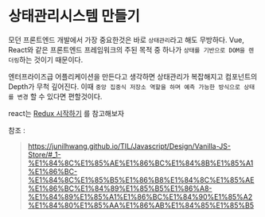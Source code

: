 # 상태관리시스템 만들기

모던 프론트엔드 개발에서 가장 중요한것은 바로 `상태관리`라고 해도 무방하다.
Vue, React와 같은 프론트엔드 프레임워크의 주된 목적 중 하나가 `상태를 기반으로 DOM을 렌더링`하는 것이기 때문이다.

엔터프라이즈급 어플리케이션을 만든다고 생각하면 상태관리가 복잡해지고 컴포넌트의 Depth가 무척 깊어진다.
이때 `중앙 집중식 저장소 역할을 하며 예측 가능한 방식으로 상태를 변경` 할 수 있다면 편할것이다.

react는
[Redux 시작하기](https://ko.redux.js.org/introduction/getting-started/) 를 참고해보자

참조 :
> https://junilhwang.github.io/TIL/Javascript/Design/Vanilla-JS-Store/#_1-%E1%84%8C%E1%85%AE%E1%86%BC%E1%84%8B%E1%85%A1%E1%86%BC-%E1%84%8C%E1%85%B5%E1%86%B8%E1%84%8C%E1%85%AE%E1%86%BC%E1%84%89%E1%85%B5%E1%86%A8-%E1%84%89%E1%85%A1%E1%86%BC%E1%84%90%E1%85%A2%E1%84%80%E1%85%AA%E1%86%AB%E1%84%85%E1%85%B5

